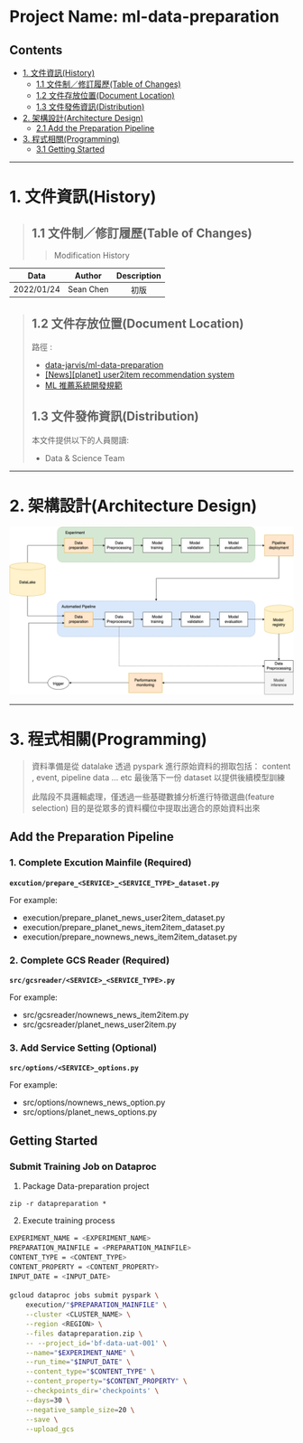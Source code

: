 Project Name: ml-data-preparation
======================

Contents
--------
*	[1. 文件資訊(History)](#1-文件資訊history-)   
    *	[1.1 文件制／修訂履歷(Table of Changes)](#文件制／修訂履歷)  
    *	[1.2 文件存放位置(Document Location)](#文件存放位置)  
    *	[1.3 文件發佈資訊(Distribution)](#文件發佈資訊)  
*	[2. 架構設計(Architecture Design)](#2-架構設計architecture-design-)  		
    *	[2.1 Add the Preparation Pipeline](#add-the-preparation-pipeline)
*	[3. 程式相關(Programming)](#3-程式相關programming-)	
    *	[3.1 Getting Started](#getting-started)

* * *
# 1. 文件資訊(History) <a name="文件資訊"></a>

> ## 1.1 文件制／修訂履歷(Table of Changes) <a name="文件制／修訂履歷"></a>
>
> > Modification History
>

|    Data    |    Author   | Description |
|:----------:|:-----------:|:-----------:|
| 2022/01/24 | Sean Chen |     初版    |


> ## 1.2 文件存放位置(Document Location) <a name="文件存放位置"></a>
> 路徑 : 
> - [data-jarvis/ml-data-preparation](https://gitlab.beango.com/datascience/data-jarvis/ml-data-preparation)
> - [[News][planet] user2item recommendation system](https://docs.google.com/document/d/10Jqr3ZYwGv4OZ5QRcHo5QGOkOmU02zbqsrDXMtqSedg/edit)
> - [ML 推薦系統開發規範](https://docs.google.com/document/d/1ZFJ4sH98tlu7tbBVGp_VYzP-eQEqWvnuOeHQ2y2tPQ0/edit#)
> ## 1.3 文件發佈資訊(Distribution) <a name="文件發佈資訊"></a>
> 本文件提供以下的人員閱讀:
>
> * Data & Science Team


* * *

# 2. 架構設計(Architecture Design) <a name="架構設計"></a>  

![Architecture][logo]

[logo]: docs/pics/ml-planet-recommendation-architecture.png "Architecture"

* * *

# 3. 程式相關(Programming) <a name="程式相關"></a>

> 資料準備是從 datalake 透過 pyspark 進行原始資料的撈取包括：
>  content , event, pipeline data … etc
>  最後落下一份 dataset 以提供後續模型訓練
>  
>  此階段不具邏輯處理，僅透過一些基礎數據分析進行特徵選曲(feature selection)
>  目的是從眾多的資料欄位中提取出適合的原始資料出來


## Add the Preparation Pipeline


### 1. Complete Excution Mainfile (Required)

**`excution/prepare_<SERVICE>_<SERVICE_TYPE>_dataset.py`**

For example:

-  execution/prepare_planet_news_user2item_dataset.py
-  execution/prepare_planet_news_item2item_dataset.py
-  execution/prepare_nownews_news_item2item_dataset.py

### 2. Complete GCS Reader (Required)

**`src/gcsreader/<SERVICE>_<SERVICE_TYPE>.py`**

For example:

-  src/gcsreader/nownews_news_item2item.py
-  src/gcsreader/planet_news_user2item.py


### 3. Add Service Setting (Optional)

**`src/options/<SERVICE>_options.py`**

For example:

-  src/options/nownews_news_option.py
-  src/options/planet_news_options.py



## Getting Started
### Submit Training Job on Dataproc

1. Package Data-preparation project

```
zip -r datapreparation *
```

2. Execute training process

```sh
EXPERIMENT_NAME = <EXPERIMENT_NAME>
PREPARATION_MAINFILE = <PREPARATION_MAINFILE>
CONTENT_TYPE = <CONTENT_TYPE>
CONTENT_PROPERTY = <CONTENT_PROPERTY>
INPUT_DATE = <INPUT_DATE>

gcloud dataproc jobs submit pyspark \
    execution/"$PREPARATION_MAINFILE" \
    --cluster <CLUSTER_NAME> \
    --region <REGION> \
    --files datapreparation.zip \
    -- --project_id='bf-data-uat-001' \
    --name="$EXPERIMENT_NAME" \
    --run_time="$INPUT_DATE" \
    --content_type="$CONTENT_TYPE" \
    --content_property="$CONTENT_PROPERTY" \
    --checkpoints_dir='checkpoints' \
    --days=30 \
    --negative_sample_size=20 \
    --save \
    --upload_gcs
```
